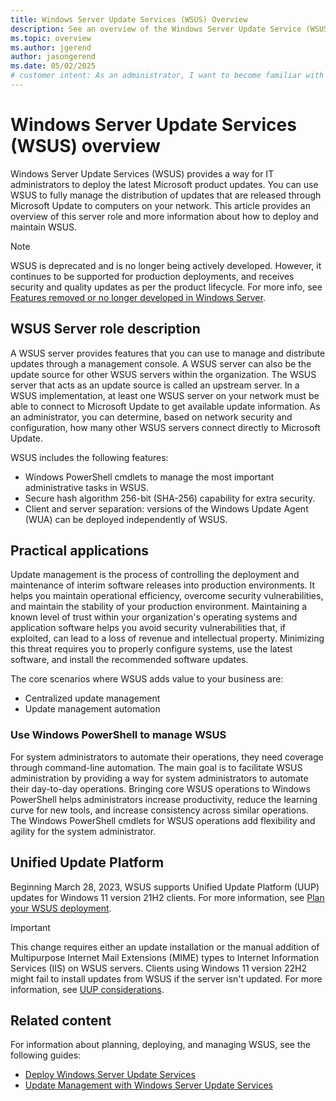 ```yaml
---
title: Windows Server Update Services (WSUS) Overview
description: See an overview of the Windows Server Update Service (WSUS) Server role, including its features, applications, and support for Unified Update Platform (UUP).
ms.topic: overview
ms.author: jgerend
author: jasongerend
ms.date: 05/02/2025
# customer intent: As an administrator, I want to become familiar with Windows Server Update Service (WSUS) Server role features for distributing updates to computers on my network so that I can maintain operational efficiency, overcome security vulnerabilities, and maintain the stability of my production environment.
---
```


# Windows Server Update Services (WSUS) overview

Windows Server Update Services (WSUS) provides a way for IT administrators to deploy the latest Microsoft product updates. You can use WSUS to fully manage the distribution of updates that are released through Microsoft Update to computers on your network. This article provides an overview of this server role and more information about how to deploy and maintain WSUS.

> [!NOTE]
> WSUS is deprecated and is no longer being actively developed. However, it continues to be supported for production deployments, and receives security and quality updates as per the product lifecycle. For more info, see [Features removed or no longer developed in Windows Server](../../../get-started/removed-deprecated-features-windows-server.md).

## WSUS Server role description

A WSUS server provides features that you can use to manage and distribute updates through a management console. A WSUS server can also be the update source for other WSUS servers within the organization. The WSUS server that acts as an update source is called an upstream server. In a WSUS implementation, at least one WSUS server on your network must be able to connect to Microsoft Update to get available update information. As an administrator, you can determine, based on network security and configuration, how many other WSUS servers connect directly to Microsoft Update.

WSUS includes the following features:

- Windows PowerShell cmdlets to manage the most important administrative tasks in WSUS.
- Secure hash algorithm 256-bit (SHA-256) capability for extra security.
- Client and server separation: versions of the Windows Update Agent (WUA) can be deployed independently of WSUS.

## Practical applications

Update management is the process of controlling the deployment and maintenance of interim software releases into production environments. It helps you maintain operational efficiency, overcome security vulnerabilities, and maintain the stability of your production environment. Maintaining a known level of trust within your organization's operating systems and application software helps you avoid security vulnerabilities that, if exploited, can lead to a loss of revenue and intellectual property. Minimizing this threat requires you to properly configure systems, use the latest software, and install the recommended software updates.

The core scenarios where WSUS adds value to your business are:

- Centralized update management
- Update management automation

### Use Windows PowerShell to manage WSUS

For system administrators to automate their operations, they need coverage through command-line automation. The main goal is to facilitate WSUS administration by providing a way for system administrators to automate their day-to-day operations. Bringing core WSUS operations to Windows PowerShell helps administrators increase productivity, reduce the learning curve for new tools, and increase consistency across similar operations. The Windows PowerShell cmdlets for WSUS operations add flexibility and agility for the system administrator.

## Unified Update Platform

Beginning March 28, 2023, WSUS supports Unified Update Platform (UUP) updates for Windows 11 version 21H2 clients. For more information, see [Plan your WSUS deployment](../plan/plan-your-wsus-deployment.md).

> [!IMPORTANT]
> This change requires either an update installation or the manual addition of Multipurpose Internet Mail Extensions (MIME) types to Internet Information Services (IIS) on WSUS servers. Clients using Windows 11 version 22H2 might fail to install updates from WSUS if the server isn't updated. For more information, see [UUP considerations](../plan/plan-your-wsus-deployment.md#uup-considerations).

## Related content

For information about planning, deploying, and managing WSUS, see the following guides:

- [Deploy Windows Server Update Services](../deploy/deploy-windows-server-update-services.md)
- [Update Management with Windows Server Update Services](../manage/update-management-with-windows-server-update-services.md)
